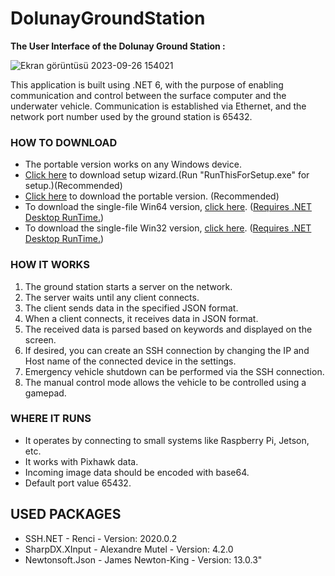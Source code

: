 # DolunayGroundStation

**The User Interface of the Dolunay Ground Station :**

![Ekran görüntüsü 2023-09-26 154021](https://github.com/yunusefeyilmaz/DolunayYerIstasyonu/assets/89478740/9eb303c1-7be6-4448-8f64-6653ae4795ad)

This application is built using .NET 6, with the purpose of enabling communication and control between the surface computer and the underwater vehicle. Communication is established via Ethernet, and the network port number used by the ground station is 65432.

### HOW TO DOWNLOAD

- The portable version works on any Windows device.
- [Click here](https://github.com/yunusefeyilmaz/dolunay-ground-station/releases/download/v2.1.1/DolunayGroundStationSetup.zip) to download setup wizard.(Run "RunThisForSetup.exe" for setup.)(Recommended)
- [Click here](https://github.com/yunusefeyilmaz/DolunayGroundStation/releases/download/v2.1.1/DolunayGroundStation-portable.zip) to download the portable version. (Recommended)
- To download the single-file Win64 version, [click here](https://github.com/yunusefeyilmaz/DolunayGroundStation/releases/download/v2.1.1/DolunayGroundStation-win64bit.zip). ([Requires .NET Desktop RunTime.](https://dotnet.microsoft.com/en-us/download/dotnet/6.0))
- To download the single-file Win32 version, [click here](https://github.com/yunusefeyilmaz/DolunayGroundStation/releases/download/v2.1.1/DolunayGroundStation-win32bit.zip). ([Requires .NET Desktop RunTime.](https://dotnet.microsoft.com/en-us/download/dotnet/6.0))

### HOW IT WORKS

1. The ground station starts a server on the network.
2. The server waits until any client connects.
3. The client sends data in the specified JSON format.
4. When a client connects, it receives data in JSON format.
5. The received data is parsed based on keywords and displayed on the screen.
6. If desired, you can create an SSH connection by changing the IP and Host name of the connected device in the settings.
7. Emergency vehicle shutdown can be performed via the SSH connection.
8. The manual control mode allows the vehicle to be controlled using a gamepad.

### WHERE IT RUNS
- It operates by connecting to small systems like Raspberry Pi, Jetson, etc.
- It works with Pixhawk data.
- Incoming image data should be encoded with base64.
- Default port value 65432.

## USED PACKAGES
- SSH.NET - Renci - Version: 2020.0.2
- SharpDX.XInput - Alexandre Mutel - Version: 4.2.0
- Newtonsoft.Json - James Newton-King - Version: 13.0.3"

